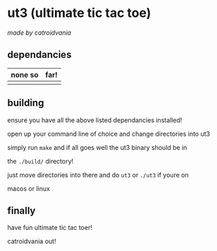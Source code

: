 # ut3 (ultimate tic tac toe)

_made by catroidvania_

## dependancies

| none so | far! |
|---------|------|
|         |      |

## building

ensure you have all the above listed dependancies installed!

open up your command line of choice and change directories into ut3

simply run `make` and if all goes well the ut3 binary should be in

the `./build/` directory!

just move directories into there and do `ut3` or `./ut3` if youre on

macos or linux

## finally

have fun ultimate tic tac toer!

catroidvania out!

